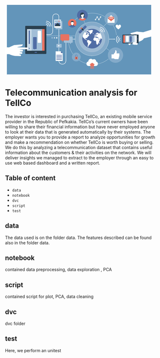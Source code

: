 ![](telecom.jpg)

# Telecommunication analysis for TellCo


The investor is interested in purchasing TellCo, an existing mobile service provider in the Republic of Pefkakia.  TellCo’s current owners have been willing to share their financial information but have never employed anyone to look at their data that is generated automatically by their systems. The employer wants you to provide a report to analyze opportunities for growth and make a recommendation on whether TellCo is worth buying or selling.  We do this by analyzing a telecommunication dataset that contains useful information about the customers & their activities on the network. We will deliver insights we managed to extract to the employer through an easy to use web based dashboard and a written report.

## Table of content

- ``data``
- ``notebook``
- ``dvc``
- ``script``
- ``test`` 



## data 
The data used is on the folder data. The features described can be found also in the folder data.
## notebook 
contained data preprocessing, data exploration , PCA
## script 
contained script for plot, PCA, data cleaning
## dvc  
dvc folder
## test
Here, we perform an unitest
